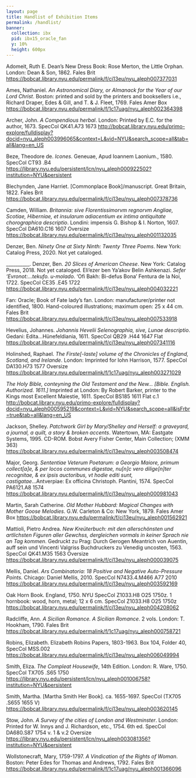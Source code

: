```yaml
---
layout: page
title: Handlist of Exhibition Items
permalink: /handlist/
banner:
  collection: ibx
  pid: ibx15_oracle_fan
  y: 10%
  height: 600px
---
```


Adomeit, Ruth E. Dean’s New Dress Book: Rose Merton, the Little Orphan. London: Dean & Son, 1862. Fales Brit <https://bobcat.library.nyu.edu/permalink/f/ci13eu/nyu_aleph007377031>

Ames, Nathaniel. <i>An Astronomical Diary, or Almanack for the Year of our Lord Christ</i>. Boston: printed and sold by the printers and booksellers i.e., Richard Draper, Edes & Gill, and T. & J. Fleet, 1769. Fales Amer Box <https://bobcat.library.nyu.edu/permalink/f/1c17uag/nyu_aleph002364398>

Archer, John. <i>A Compendious herbal</i>. London: Printed by E.C. for the author, 1673. SpecCol QK41.A73 1673
<http://bobcat.library.nyu.edu/primo-explore/fulldisplay?docid=nyu_aleph003996065&context=L&vid=NYU&search_scope=all&tab=all&lang=en_US>

Beze, Theodore de. <i>Icones</i>. Geneuae,  Apud Ioannem Laonium., 1580. SpecCol CT93 .B4 <https://library.nyu.edu/persistent/lcn/nyu_aleph000922502?institution=NYU&persistent>

Blechynden, Jane Harriet. [Commonplace Book]/manuscript. Great Britain, 1822. Fales Brit
<https://bobcat.library.nyu.edu/permalink/f/ci13eu/nyu_aleph007378736>

Camden, William. <i>Britannia: sive Florentissimorvm regnorvm Angliae, Scotiae, Hiberniae, et insularum adiacentium ex intima antiquitate chorographica descriptio</i>. Londini: impensis G. Bishop & I. Norton, 1607. SpecCol DA610.C16 1607 Oversize
<https://bobcat.library.nyu.edu/permalink/f/ci13eu/nyu_aleph001132035>

Denzer, Ben. <i>Ninety One at Sixty Ninth: Twenty Three Poems</i>. New York: Catalog Press, 2020. Not yet cataloged.

__________. Denzer, Ben. <i>20 Slices of American Cheese</i>. New York: Catalog Press, 2018. Not yet cataloged.
Eli’ezer ben Ya’akov Belin Ashkenazi. <i>Sefer ‘Evronot:...tekufo. u-molado</i>. ‘Ofi Bakh: Bi-defus Bona’ Fentura de la Noi, 1722. SpecCol CE35 .E45 1722 <https://bobcat.library.nyu.edu/permalink/f/ci13eu/nyu_aleph004032221>

Fan: Oracle; Book of Fate lady’s fan. London: manufacturer/printer not identified, 1800.
Hand-coloured illustrations; maximum open: 25 x 44 cm. Fales Brit
<https://bobcat.library.nyu.edu/permalink/f/ci13eu/nyu_aleph007533918>

Hevelius, Johannes. <i>Johannis Hevelii Selenographia, sive, Lunae descriptio</i>. Gedani: Edita...Hünefeldiania, 1611. SpecCol QB29 .H44 1647 Flat
<https://bobcat.library.nyu.edu/permalink/f/ci13eu/nyu_aleph007341116>

Holinshed, Raphael. <i>The Firste[-laste] volume of the Chronicles of England, Scotland, and Irelande</i>. London: Imprinted for  Iohn Harrison, 1577. SpecCol DA130.H73 1577 Oversize <https://bobcat.library.nyu.edu/permalink/f/1c17uag/nyu_aleph003271029>

<i>The Holy Bible, conteyning the Old Testament and the New… [Bible. English. Authorized. 1611.]</i> Imprinted at London: By Robert Barker, printer to the Kings most Excellent Maiestie, 1611.  SpecCol BS185 1611 Flat c.1
<http://bobcat.library.nyu.edu/primo-explore/fulldisplay?docid=nyu_aleph000595219&context=L&vid=NYU&search_scope=all&isFrbr=true&tab=all&lang=en_US>

Jackson, Shelley. <i>Patchwork Girl by Mary/Shelley and Herself: a graveyard, a journal, a quilt, a story & broken accents</i>. Watertown, MA: Eastgate Systems, 1995. CD-ROM. Bobst Avery Fisher Center, Main Collection; (XMM 363)
<https://bobcat.library.nyu.edu/permalink/f/ci13eu/nyu_aleph003508474>

Major, Georg. <i>Sententiae Veterum Poetarum: a Georgio Maiore, primum collect[a]e, & per locos communes digestae, nu[n]c vero dilige[n]ter recognitae, & ex ipsis auctoribus, vt hodie editi sunt, castigatae</i>...Antverpiae: Ex officina Christoph. Plantini, 1574. SpecCol PA6121.A8 1574
<https://bobcat.library.nyu.edu/permalink/f/ci13eu/nyu_aleph000981043>

Martin, Sarah Catherine. <i>Old Mother Hubbard: Magical Changes with Mother Goose Melodies</i>. G.W. Carleton & Co: New York, 1879. Fales Amer Box
<https://bobcat.library.nyu.edu/permalink/f/ci13eu/nyu_aleph001562921>

Mattioli, Pietro Andrea. <i>New Kreüterbuch: mit den allerschönsten und artlichsten Figuren aller Gewchss, dergleichen vormals in keiner Sprach nie an Tag kommen</i>. Gedruckt zu Prag: Durch Gerogen Meantrich von Auentin, auff sein und Vincenti Valgriss Buchdruckers zu Venedig uncosten, 1563. SpecCol QK41.M35 1563 Oversize <https://bobcat.library.nyu.edu/permalink/f/ci13eu/nyu_aleph000039075>

Mellis, Daniel. <i>Ars Combinatoria: 18 Positive and Negative Auto-Pressure Points</i>. Chicago: Daniel Mellis, 2010. SpecCol N7433.4.M466 A77 2010
<https://bobcat.library.nyu.edu/permalink/f/ci13eu/nyu_aleph003592169>

Oak Horn Book. England, 1750. NYU SpecCol Z1033.H8 O25 1750z. 1 hornbook: wood, horn, metal; 12 x 6 cm. SpecCol Z1033.H8 O25 1750z <https://bobcat.library.nyu.edu/permalink/f/ci13eu/nyu_aleph004208062>

Radcliffe, Ann. <i>A Sicilian Romance. A Sicilian Romance</i>. 2 vols. London: T. Hookham, 1790. Fales Brit <https://bobcat.library.nyu.edu/permalink/f/1c17uag/nyu_aleph000758721>

Robins, Elizabeth. Elizabeth Robins Papers, 1803-1963. Box 104, Folder 40, SpecCol MSS.002
<https://bobcat.library.nyu.edu/permalink/f/ci13eu/nyu_aleph006049994>

Smith, Eliza. <i>The Compleat Housewife</i>, 14th Edition. London: R. Ware, 1750. SpecCol TX705 .S65 1750 <https://library.nyu.edu/persistent/lcn/nyu_aleph001006758?institution=NYU&persistent>

Smith, Martha. [Martha Smith Her Book]. ca. 1655-1697. SpecCol (TX705 .S655 1655 V)
<https://bobcat.library.nyu.edu/permalink/f/ci13eu/nyu_aleph003620145>

Stow, John. <i>A Survey of the cities of London and Westminster</i>. London: Printed for W. Innys and J. Richardson, etc., 1754. 6th ed. SpecCol DA680.S87 1754 v. 1 & v.2 Oversize  <https://library.nyu.edu/persistent/lcn/nyu_aleph003081356?institution=NYU&persistent>

Wollstonecraft, Mary, 1759-1797. <i>A Vindication of the Rights of Woman</i>. Boston: Peter Edes for Thomas and Andrews, 1792. Fales Brit <https://bobcat.library.nyu.edu/permalink/f/1c17uag/nyu_aleph001366096>
